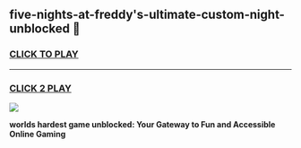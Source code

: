 
## five-nights-at-freddy's-ultimate-custom-night-unblocked 👋
<h3>
<a href="https://premium.freeplayer.one?title=five-nights-at-freddy's-ultimate-custom-night-unblocked&ref=14F">CLICK TO PLAY</a></h3>
<hr>

<h3>
<a href="https://premium.freeplayer.one?title=five-nights-at-freddy's-ultimate-custom-night-unblocked&ref=14F">CLICK 2 PLAY</a>
  
</h3>

<a href="https://premium.freeplayer.one?title=five-nights-at-freddy's-ultimate-custom-night-unblocked&ref=12F/"><img src="https://clearcache.store/games.png"></a>


**worlds hardest game unblocked: Your Gateway to Fun and Accessible Online Gaming**
